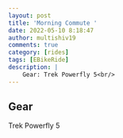 ```yaml
---
layout: post
title: 'Morning Commute '
date: 2022-05-10 8:18:47
author: multishiv19
comments: true
category: [rides]
tags: [EBikeRide]
description: |
    Gear: Trek Powerfly 5<br/>
---
```


## Gear
Trek Powerfly 5



<div width='100%' class='strava-embed-placeholder' data-embed-type='activity' data-embed-id='7115514850'></div>
<script src='https://strava-embeds.com/embed.js'></script>
